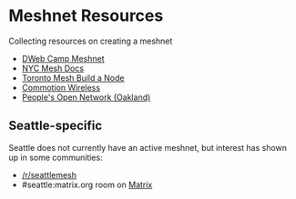 # Meshnet Resources
Collecting resources on creating a meshnet

* [DWeb Camp Meshnet](https://dweb-camp-2019.github.io/meshnet/)
* [NYC Mesh Docs](https://docs.nycmesh.net/)
* [Toronto Mesh Build a Node](https://tomesh.net/build-a-node/)
* [Commotion Wireless](https://commotionwireless.net/)
* [People's Open Network (Oakland)](https://peoplesopen.net/)

## Seattle-specific
Seattle does not currently have an active meshnet, but interest has shown up in some communities:

* [/r/seattlemesh](https://www.reddit.com/r/SeattleMeshnet/)
* #seattle:matrix.org room on [Matrix](https://matrix.org/)
